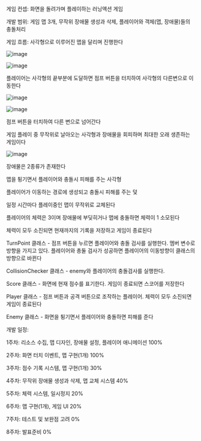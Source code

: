 게임 컨셉: 화면을 돌려가며 플레이하는 러닝액션 게임

개발 범위: 게임 맵 3개, 무작위 장애물 생성과 삭제, 플레이어와 객체(맵, 장애물)들의 충돌처리


게임 흐름: 사각형으로 이루어진 맵을 달리며 진행한다

![image](https://github.com/user-attachments/assets/d0aa28ec-9ec5-4805-9d61-da039ce7dfc2)


![image](https://github.com/user-attachments/assets/366bca21-38a7-44a3-af06-2ad1d30efbf2)

플레이어는 사각형의 끝부분에 도달하면 점프 버튼을 터치하여 사각형의 다른변으로 이동한다

![image](https://github.com/user-attachments/assets/21fe378b-89ed-417e-a745-e023a42ace5b)

![image](https://github.com/user-attachments/assets/3554d1d6-c770-493f-bf9e-f400b95ddf4a)

점프 버튼을 터치하여 다른 변으로 넘어간다

게임 플레이 중 무작위로 날아오는 사각형과 장애물을 회피하며 최대한 오래 생존하는 게임이다

![image](https://github.com/user-attachments/assets/ea7d8451-a43d-4c34-91a2-0f89bfc33a66)

장애물은 2종류가 존재한다

맵을 튕기면서 플레이어와 충돌시 피해를 주는 사각형

플레이어가 이동하는 경로에 생성되고 충돌시 피해를 주는 덫



일정 시간마다 플레이중인 맵이 무작위로 교체된다

플레이어의 체력은 3이며 장애물에 부딪히거나 맵에 충돌하면 체력이 1 소모된다

체력이 모두 소진되면 현재까지의 기록을 저장하고 게임이 종료된다




TurnPoint 클래스 - 점프 버튼을 누르면 플레이어와 충돌 검사를 실행한다. 멤버 변수로 방향을 가지고 있다. 플레이어와 총둘 검사가 성공하면 플레이어의 이동방향이 클래스의 방향으로 바뀐다

CollisionChecker 클래스 - enemy와 플레이어의 충돌검사를 실행한다. 

Score 클래스 - 화면에 현재 점수를 표기한다. 게임이 종료되면 스코어를 저장한다

Player 클래스 - 점프 버튼과 공격 버튼으로 조작하는 플레이어. 체력이 모두 소진되면 게임이 종료된다

Enemy 클래스 - 화면을 튕기면서 플레이어와 충돌하면 피해를 준다



개발 일정:

1주차: 리소스 수집, 맵 디자인, 장애물 설정, 플레이어 애니메이션 100%

2주차: 화면 터치 이벤트, 맵 구현(1개) 100%

3주차: 점수 기록 시스템, 맵 구현(1개) 30%

4주차: 무작위 장애물 생성과 삭제, 맵 교체 시스템 40%

5주차: 체력 시스템, 일시정지 20%

6주차: 맵 구현(1개), 게임 UI 20%

7주차: 테스트 및 보완점 고려 0%

8주차: 발표준비 0%
